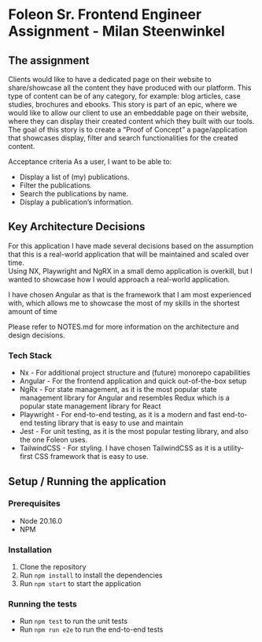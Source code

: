 # Foleon Sr. Frontend Engineer Assignment - Milan Steenwinkel

## The assignment

Clients would like to have a dedicated page on their website to share/showcase all the
content they have produced with our platform. This type of content can be of any category,
for example: blog articles, case studies, brochures and ebooks.
This story is part of an epic, where we would like to allow our client to use an embeddable
page on their website, where they can display their created content which they built with our
tools.
The goal of this story is to create a “Proof of Concept” a page/application that showcases
display, filter and search functionalities for the created content.

Acceptance criteria
As a user, I want to be able to:
- Display a list of (my) publications.
- Filter the publications.
- Search the publications by name.
- Display a publication’s information.


## Key Architecture Decisions

For this application I have made several decisions based on the assumption that this is a real-world application that will be maintained and scaled over time. <br>
Using NX, Playwright and NgRX in a small demo application is overkill, but I wanted to showcase how I would approach a real-world application.

I have chosen Angular as that is the framework that I am most experienced with, which allows me to showcase the most of my skills in the shortest amount of time

Please refer to NOTES.md for more information on the architecture and design decisions.
### Tech Stack

- Nx - For additional project structure and (future) monorepo capabilities
- Angular - For the frontend application and quick out-of-the-box setup
- NgRx - For state management, as it is the most popular state management library for Angular and resembles Redux which is a popular state management library for React
- Playwright - For end-to-end testing, as it is a modern and fast end-to-end testing library that is easy to use and maintain
- Jest - For unit testing, as it is the most popular testing library, and also the one Foleon uses.
- TailwindCSS - For styling. I have chosen TailwindCSS as it is a utility-first CSS framework that is easy to use.


## Setup / Running the application

### Prerequisites

- Node 20.16.0
- NPM

### Installation

1. Clone the repository
2. Run `npm install` to install the dependencies
3. Run `npm start` to start the application

### Running the tests

- Run `npm test` to run the unit tests
- Run `npm run e2e` to run the end-to-end tests
